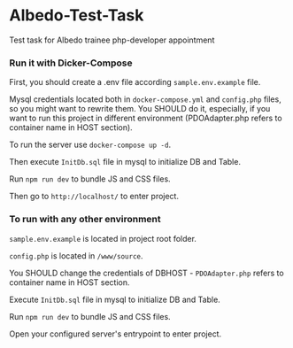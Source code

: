 # Albedo-Test-Task

Test task for Albedo trainee php-developer appointment

### Run it with Dicker-Compose

First, you should create a .env file according  ```sample.env.example``` file.

Mysql credentials located both in ```docker-compose.yml``` and ```config.php``` files, so you might want to rewrite
them. You SHOULD do it, especially, if you want to run this project in different environment (PDOAdapter.php refers to
container name in HOST section).

To run the server use
```docker-compose up -d```.

Then execute ```InitDb.sql``` file in mysql to initialize DB and Table.

Run ```npm run dev``` to bundle JS and CSS files.

Then go to ```http://localhost/``` to enter project.

### To run with any other environment

```sample.env.example``` is located in project root folder.

```config.php``` is located in ```/www/source```.

You SHOULD change the credentials of DBHOST - ```PDOAdapter.php``` refers to container name in HOST section.

Execute ```InitDb.sql``` file in mysql to initialize DB and Table.

Run ```npm run dev``` to bundle JS and CSS files.

Open your configured server's entrypoint to enter project. 